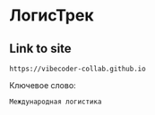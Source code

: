 # ЛогисТрек

## Link to site
```
https://vibecoder-collab.github.io
```
[](https://vibecoder-collab.github.io)
Ключевое слово: 
```
Международная логистика
```